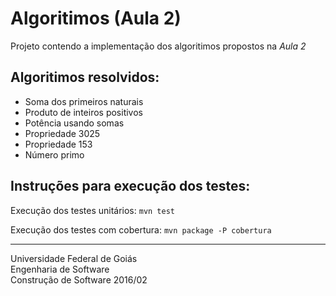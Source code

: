 # Algoritimos (Aula 2)

Projeto contendo a implementação dos algoritimos propostos na *Aula 2*

## Algoritimos resolvidos:
* Soma dos primeiros naturais
* Produto de inteiros positivos
* Potência usando somas
* Propriedade 3025
* Propriedade 153
* Número primo

## Instruções para execução dos testes:
Execução dos testes unitários:
`mvn test`

Execução dos testes com cobertura:
`mvn package -P cobertura`

----------
Universidade Federal de Goiás  
Engenharia de Software  
Construção de Software 2016/02  
